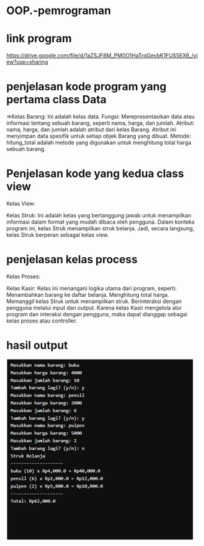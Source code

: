 # OOP.-pemrograman

# link program #
https://drive.google.com/file/d/1aZSJF8M_PM0O1HaTrqGevbK1FUS5EX6_/view?usp=sharing



# penjelasan kode program yang pertama class Data #
=>Kelas Barang:
Ini adalah kelas data.
Fungsi: Merepresentasikan data atau informasi tentang sebuah barang, seperti nama, harga, dan jumlah.
Atribut: nama, harga, dan jumlah adalah atribut dari kelas Barang. Atribut ini menyimpan data spesifik untuk setiap objek Barang yang dibuat.
Metode: hitung_total adalah metode yang digunakan untuk menghitung total harga sebuah barang.

# Penjelasan kode yang kedua class view #
Kelas View:

Kelas Struk: Ini adalah kelas yang bertanggung jawab untuk menampilkan informasi dalam format yang mudah dibaca oleh pengguna. Dalam konteks program ini, kelas Struk menampilkan struk belanja. Jadi, secara langsung, kelas Struk berperan sebagai kelas view.

# penjelasan kelas process #
Kelas Proses:

Kelas Kasir: Kelas ini menangani logika utama dari program, seperti:
Menambahkan barang ke daftar belanja.
Menghitung total harga.
Memanggil kelas Struk untuk menampilkan struk.
Berinteraksi dengan pengguna melalui input dan output.
Karena kelas Kasir mengelola alur program dan interaksi dengan pengguna, maka dapat dianggap sebagai kelas proses atau controller.

# hasil output #
![foto](https://github.com/Elisabethbanjarnahor/Foto/blob/13b3e596d10fb63acdad8f1fb57816c897b1e4fb/WhatsApp%20Image%202025-01-08%20at%2011.48.15_e6335c52.jpg)


